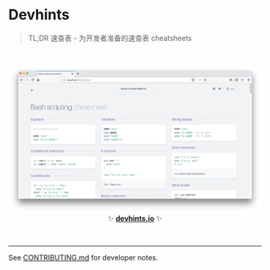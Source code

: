 # Devhints

> TL;DR 速查表 - 为开发者准备的速查表 cheatsheets

<br>

<p align='center'>
<a href='https://devhints.io'><img src='_docs/images/screenshot.png' width=600></a>
<br>
✨ <b><a href='https://devhints.io'>devhints.io</a></b> ✨
</p>

<br>

---

See [CONTRIBUTING.md](CONTRIBUTING.md) for developer notes.
